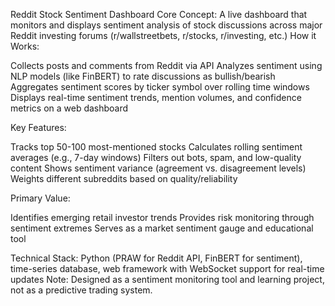 Reddit Stock Sentiment Dashboard
Core Concept: A live dashboard that monitors and displays sentiment analysis of stock discussions across major Reddit investing forums (r/wallstreetbets, r/stocks, r/investing, etc.)
How it Works:

Collects posts and comments from Reddit via API
Analyzes sentiment using NLP models (like FinBERT) to rate discussions as bullish/bearish
Aggregates sentiment scores by ticker symbol over rolling time windows
Displays real-time sentiment trends, mention volumes, and confidence metrics on a web dashboard

Key Features:

Tracks top 50-100 most-mentioned stocks
Calculates rolling sentiment averages (e.g., 7-day windows)
Filters out bots, spam, and low-quality content
Shows sentiment variance (agreement vs. disagreement levels)
Weights different subreddits based on quality/reliability

Primary Value:

Identifies emerging retail investor trends
Provides risk monitoring through sentiment extremes
Serves as a market sentiment gauge and educational tool

Technical Stack: Python (PRAW for Reddit API, FinBERT for sentiment), time-series database, web framework with WebSocket support for real-time updates
Note: Designed as a sentiment monitoring tool and learning project, not as a predictive trading system.